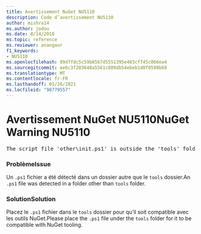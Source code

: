 ```yaml
---
title: Avertissement NuGet NU5110
description: Code d’avertissement NU5110
author: mishra14
ms.author: jodou
ms.date: 8/14/2018
ms.topic: reference
ms.reviewer: anangaur
f1_keywords:
- NU5110
ms.openlocfilehash: 89dffdc5c59b8567d5551395e403cff45c066ea4
ms.sourcegitcommit: ee6c3f203648a5561c809db54ebeb1d0f0598b68
ms.translationtype: MT
ms.contentlocale: fr-FR
ms.lasthandoff: 01/26/2021
ms.locfileid: "98779557"
---
```

# <a name="nuget-warning-nu5110"></a><span data-ttu-id="9a946-103">Avertissement NuGet NU5110</span><span class="sxs-lookup"><span data-stu-id="9a946-103">NuGet Warning NU5110</span></span>
<pre>The script file 'other\init.ps1' is outside the 'tools' folder and hence will not be executed during installation of this package. Move it into the 'tools' folder.</pre>

### <a name="issue"></a><span data-ttu-id="9a946-104">Problème</span><span class="sxs-lookup"><span data-stu-id="9a946-104">Issue</span></span>

<span data-ttu-id="9a946-105">Un `.ps1` fichier a été détecté dans un dossier autre que le `tools` dossier.</span><span class="sxs-lookup"><span data-stu-id="9a946-105">An `.ps1` file was detected in a folder other than `tools` folder.</span></span>


### <a name="solution"></a><span data-ttu-id="9a946-106">Solution</span><span class="sxs-lookup"><span data-stu-id="9a946-106">Solution</span></span>

<span data-ttu-id="9a946-107">Placez le `.ps1`  fichier dans le `tools` dossier pour qu’il soit compatible avec les outils NuGet.</span><span class="sxs-lookup"><span data-stu-id="9a946-107">Please place the `.ps1`  file under the `tools` folder for it to be compatible with NuGet tooling.</span></span>

